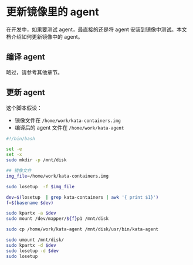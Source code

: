 
# 更新镜像里的 agent

在开发中，如果要测试 agent，最直接的还是将 agent 安装到镜像中测试。本文档介绍如何更新镜像中的 agent。

## 编译 agent

略过，请参考其他章节。

## 更新 agent

这个脚本假设：

- 镜像文件在 `/home/work/kata-containers.img`
- 编译后的 agent 文件在 `/home/work/kata-agent`

```bash
#!/bin/bash

set -e
set -x
sudo mkdir -p /mnt/disk

## 镜像文件
img_file=/home/work/kata-containers.img

sudo losetup  -f $img_file

dev=$(losetup  | grep kata-containers | awk '{ print $1}')
f=$(basename $dev)

sudo kpartx -a $dev
sudo mount /dev/mapper/${f}p1 /mnt/disk

sudo cp /home/work/kata-agent /mnt/disk/usr/bin/kata-agent

sudo umount /mnt/disk/
sudo kpartx -d $dev
sudo losetup -d $dev
sudo losetup
```


